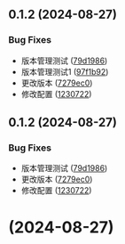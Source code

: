 ## 0.1.2 (2024-08-27)

### Bug Fixes

- 版本管理测试 ([79d1986](https://github.com/teyra/monorepo-main/commit/79d19862d6baf6b1f90572c848353c65a7e2f39e))
- 版本管理测试1 ([97f1b92](https://github.com/teyra/monorepo-main/commit/97f1b92c0197fae2937ce41ae22a25f538eef324))
- 更改版本 ([7279ec0](https://github.com/teyra/monorepo-main/commit/7279ec095fc549e99c4c247aa2224f4a1c2bbe27))
- 修改配置 ([1230722](https://github.com/teyra/monorepo-main/commit/12307224b03a4d9377d5e2aa445edbcd56520636))

## 0.1.2 (2024-08-27)

### Bug Fixes

- 版本管理测试 ([79d1986](https://github.com/teyra/monorepo-main/commit/79d19862d6baf6b1f90572c848353c65a7e2f39e))
- 更改版本 ([7279ec0](https://github.com/teyra/monorepo-main/commit/7279ec095fc549e99c4c247aa2224f4a1c2bbe27))
- 修改配置 ([1230722](https://github.com/teyra/monorepo-main/commit/12307224b03a4d9377d5e2aa445edbcd56520636))

# (2024-08-27)
